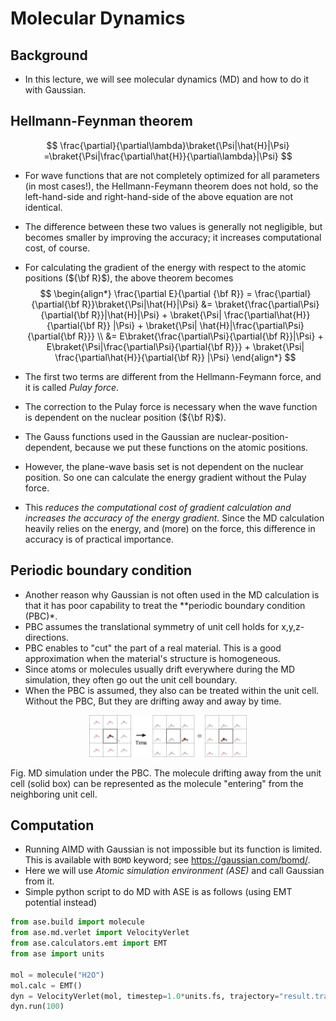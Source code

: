 # Molecular Dynamics
## Background
* In this lecture, we will see molecular dynamics (MD) and how to do it with Gaussian.

## Hellmann-Feynman theorem
$$
\frac{\partial}{\partial\lambda}\braket{\Psi|\hat{H}|\Psi}
=\braket{\Psi|\frac{\partial\hat{H}}{\partial\lambda}|\Psi}
$$
* For wave functions that are not completely optimized for all parameters (in most cases!), the Hellmann-Feymann theorem does not hold, so the left-hand-side and right-hand-side of the above equation are not identical.
* The difference between these two values is generally not negligible, but becomes smaller by improving the accuracy; it increases computational cost, of course.

* For calculating the gradient of the energy with respect to the atomic positions (${\bf R}$), the above theorem becomes
$$
\begin{align*}
\frac{\partial E}{\partial {\bf R}} = \frac{\partial}{\partial{\bf R}}\braket{\Psi|\hat{H}|\Psi} &= \braket{\frac{\partial\Psi}{\partial{\bf R}}|\hat{H}|\Psi} + \braket{\Psi| \frac{\partial\hat{H}}{\partial{\bf R}} |\Psi} + \braket{\Psi| \hat{H}|\frac{\partial\Psi}{\partial{\bf R}}} \\
&= E\braket{\frac{\partial\Psi}{\partial{\bf R}}|\Psi} + E\braket{\Psi|\frac{\partial\Psi}{\partial{\bf R}}} + \braket{\Psi| \frac{\partial\hat{H}}{\partial{\bf R}} |\Psi}
\end{align*}
$$
* The first two terms are different from the Hellmann-Feymann force, and it is called *Pulay force*.
* The correction to the Pulay force is necessary when the wave function is dependent on the nuclear position (${\bf R}$).
* The Gauss functions used in the Gaussian are nuclear-position-dependent, because we put these functions on the atomic positions.
* However, the plane-wave basis set is not dependent on the nuclear position. So one can calculate the energy gradient without the Pulay force.
* This *reduces the computational cost _of gradient calculation and increases_ the accuracy of the energy gradient*. Since the MD calculation heavily relies on the energy, and (more) on the force, this difference in accuracy is of practical importance.

## Periodic boundary condition
* Another reason why Gaussian is not often used in the MD calculation is that it has poor capability to treat the **periodic boundary condition (PBC)*.
* PBC assumes the translational symmetry of unit cell holds for x,y,z-directions.
* PBC enables to "cut" the part of a real material. This is a good approximation when the material's structure is homogeneous.
* Since atoms or molecules usually drift everywhere during the MD simulation, they often go out the unit cell boundary.
* When the PBC is assumed, they also can be treated within the unit cell. Without the PBC, But they are drifting away and away by time.

<p align=center>
<img src="./fig/pbc_md.png" width=50%>

Fig. MD simulation under the PBC. The molecule drifting away from the unit cell (solid box) can be represented as the molecule "entering" from the neighboring unit cell.
</p>

## Computation
* Running AIMD with Gaussian is not impossible but its function is limited. This is available with `BOMD` keyword; see https://gaussian.com/bomd/.
* Here we will use *Atomic simulation environment (ASE)* and call Gaussian from it.
* Simple python script to do MD with ASE is as follows (using EMT potential instead)
```python
from ase.build import molecule
from ase.md.verlet import VelocityVerlet
from ase.calculators.emt import EMT
from ase import units

mol = molecule("H2O")
mol.calc = EMT()
dyn = VelocityVerlet(mol, timestep=1.0*units.fs, trajectory="result.traj")
dyn.run(100)
```